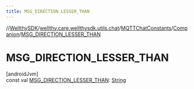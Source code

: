 ```yaml
---
title: MSG_DIRECTION_LESSER_THAN
---
```

//[WellthySDK](../../../../index.html)/[wellthy.care.wellthysdk.utils.chat](../../index.html)/[MQTTChatConstants](../index.html)/[Companion](index.html)/[MSG_DIRECTION_LESSER_THAN](-m-s-g_-d-i-r-e-c-t-i-o-n_-l-e-s-s-e-r_-t-h-a-n.html)



# MSG_DIRECTION_LESSER_THAN



[androidJvm]\
const val [MSG_DIRECTION_LESSER_THAN](-m-s-g_-d-i-r-e-c-t-i-o-n_-l-e-s-s-e-r_-t-h-a-n.html): [String](https://kotlinlang.org/api/latest/jvm/stdlib/kotlin/-string/index.html)




